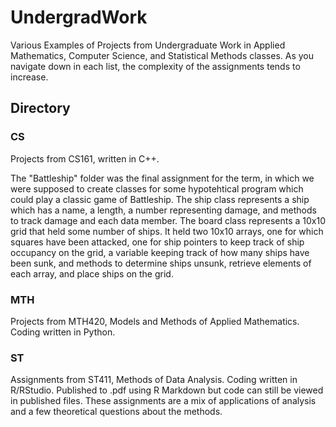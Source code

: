 # UndergradWork
Various Examples of Projects from Undergraduate Work in Applied Mathematics, Computer Science, and Statistical Methods classes. As you navigate down in each list, the complexity of the assignments tends to increase.

## Directory
### CS
Projects from CS161, written in C++.

The "Battleship" folder was the final assignment for the term, in which we were supposed to create classes for some hypotehtical program which could play a classic game of Battleship. 
The ship class represents a ship which has a name, a length, a number representing damage, and methods to track damage and each data member. 
The board class represents a 10x10  grid that held some number of ships. It held two 10x10 arrays, one for which squares have been attacked, one for ship pointers to keep track of ship occupancy on the grid, a variable keeping track of how many ships have been sunk, and methods to determine ships unsunk, retrieve elements of each array, and place ships on the grid.
### MTH
Projects from MTH420, Models and Methods of Applied Mathematics. Coding written in Python.
### ST
Assignments from ST411, Methods of Data Analysis. Coding written in R/RStudio. Published to .pdf using R Markdown but code can still be viewed in published files. These assignments are a mix of applications of analysis and a few theoretical questions about the methods.
